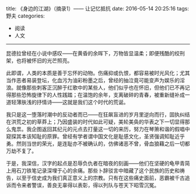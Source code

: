 title: 《身边的江湖》（摘录1）—— 让记忆抵抗
date: 2016-05-14 20:25:16
tags:  野夫
categories: 
- 阅读
- 人文
---

昆德拉曾经在小说中感叹——在黄昏的余晖下，万物皆显温柔；即便残酷的绞刑架，也将被怀旧的光芒照亮。

此即谓，人类的本质是善于忘怀的动物。伤痛抑或仇恨，都容易被时光风化；尤其当作恶者易装登坛，化血污为油彩粉墨之后，曾经的抽泣竟可能变声为娱乐的淫浪。就像那些刺客正沉醉于红歌中的某些人，他们似乎也在怀旧，但他们已不再记得那些恐怖旋律下的人性践踏；在温饱的余年，支离破碎的青春，被重新缝补成一道轻薄肤浅的抒情诗——这就是我们这个时代的荒诞。

我只是这一堕落时潮中的反动者而已——在狂飙盲进的岁月里逆向而行，固执纠结在洪荒之初的草莽上；乃因盛装的时代如此可疑，美轮美奂的华表之下一切显得那么鬼祟。我企图返回其纪元的元点去打量这一切的来历，努力在琴箫和谐的假唱中窥探其本该知耻的原罪。曾经有学者谓中国文化是耻感文化，圣贤强调知耻近乎勇。然则当世的荣光，是连耻亦不被确认的，仿佛诸恶不曾，骨血狼藉之后一切都万劫不复了。

于是，我深信，汉字的起点是忍辱负仇者在暗夜的刻画——他们在坚硬的龟甲青简上用石刀铁笔记录深埋于心的余痛。那些卜辞驳言中暗藏了这个民族的历史和祷告，以至于信史成为我们真正意义上的宗教。只有在这些痛史面前，恶霸被千古追诉而令来者警误，善良无辜得以表彰，得以列队与苍天下昭雪沉冤。
